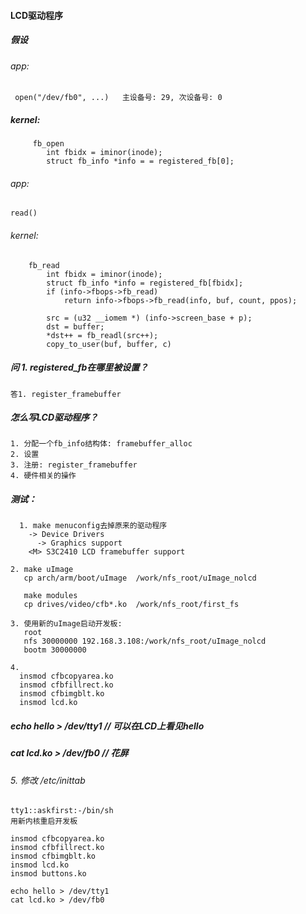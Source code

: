 #### LCD驱动程序

##### 假设

###### app:  

     open("/dev/fb0", ...)   主设备号: 29, 次设备号: 0

##### kernel:

         fb_open
         	int fbidx = iminor(inode);
         	struct fb_info *info = = registered_fb[0];

###### app:  

    read()

###### kernel:

		fb_read
			int fbidx = iminor(inode);
			struct fb_info *info = registered_fb[fbidx];
			if (info->fbops->fb_read)
				return info->fbops->fb_read(info, buf, count, ppos);
	     	
			src = (u32 __iomem *) (info->screen_base + p);
			dst = buffer;
			*dst++ = fb_readl(src++);
			copy_to_user(buf, buffer, c)         	

##### 问  1. registered_fb在哪里被设置？

    答1. register_framebuffer

##### 怎么写LCD驱动程序？

    1. 分配一个fb_info结构体: framebuffer_alloc
    2. 设置
    3. 注册: register_framebuffer
    4. 硬件相关的操作

##### 测试：

      1. make menuconfig去掉原来的驱动程序
        -> Device Drivers
          -> Graphics support
        <M> S3C2410 LCD framebuffer support
    
    2. make uImage
       cp arch/arm/boot/uImage  /work/nfs_root/uImage_nolcd
       
       make modules 
       cp drives/video/cfb*.ko  /work/nfs_root/first_fs
    
    3. 使用新的uImage启动开发板:
       root
       nfs 30000000 192.168.3.108:/work/nfs_root/uImage_nolcd
       bootm 30000000
    
    4. 
      insmod cfbcopyarea.ko 
      insmod cfbfillrect.ko 
      insmod cfbimgblt.ko 
      insmod lcd.ko

##### echo hello > /dev/tty1  // 可以在LCD上看见hello

##### cat lcd.ko > /dev/fb0   // 花屏

###### 5. 修改 /etc/inittab

    tty1::askfirst:-/bin/sh
    用新内核重启开发板
    
    insmod cfbcopyarea.ko 
    insmod cfbfillrect.ko 
    insmod cfbimgblt.ko 
    insmod lcd.ko
    insmod buttons.ko
    
    echo hello > /dev/tty1
    cat lcd.ko > /dev/fb0

